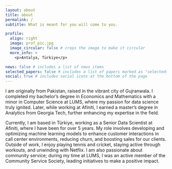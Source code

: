```yaml
---
layout: about
title: about
permalink: /
subtitle: What is meant for you will come to you.

profile:
  align: right
  image: prof_pic.jpg
  image_circular: false # crops the image to make it circular
  more_info: >
    <p>Antalya, Türkiye</p>

news: false # includes a list of news items
selected_papers: false # includes a list of papers marked as "selected={true}"
social: true # includes social icons at the bottom of the page
---
```


I am originally from Pakistan, raised in the vibrant city of Gujranwala. I completed my bachelor’s degree in Economics and Mathematics with a minor in Computer Science at LUMS, where my passion for data science truly ignited. Later, while working at Afiniti, I earned a master’s degree in Analytics from Georgia Tech, further enhancing my expertise in the field.

Currently, I am based in Türkiye, working as a Senior Data Scientist at Afiniti, where I have been for over 5 years. My role involves developing and optimizing machine learning models to enhance customer interactions in call center environments, reducing churn, and boosting sales for our clients. Outside of work, I enjoy playing tennis and cricket, staying active through workouts, and unwinding with Netflix. I am also passionate about community service; during my time at LUMS, I was an active member of the Community Service Society, leading initiatives to make a positive impact.
